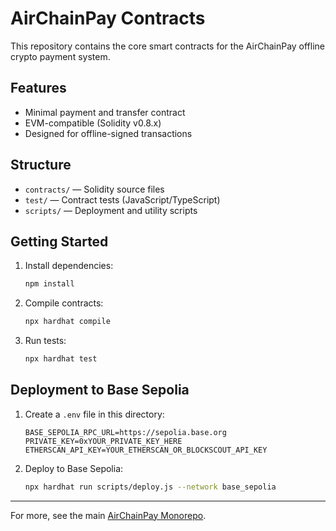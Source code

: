 # AirChainPay Contracts

This repository contains the core smart contracts for the AirChainPay offline crypto payment system.

## Features
- Minimal payment and transfer contract
- EVM-compatible (Solidity v0.8.x)
- Designed for offline-signed transactions

## Structure
- `contracts/` — Solidity source files
- `test/` — Contract tests (JavaScript/TypeScript)
- `scripts/` — Deployment and utility scripts

## Getting Started
1. Install dependencies:
   ```bash
   npm install
   ```
2. Compile contracts:
   ```bash
   npx hardhat compile
   ```
3. Run tests:
   ```bash
   npx hardhat test
   ```

## Deployment to Base Sepolia
1. Create a `.env` file in this directory:
   ```env
   BASE_SEPOLIA_RPC_URL=https://sepolia.base.org
   PRIVATE_KEY=0xYOUR_PRIVATE_KEY_HERE
   ETHERSCAN_API_KEY=YOUR_ETHERSCAN_OR_BLOCKSCOUT_API_KEY
   ```
2. Deploy to Base Sepolia:
   ```bash
   npx hardhat run scripts/deploy.js --network base_sepolia
   ```

---

For more, see the main [AirChainPay Monorepo](../README.md). 
